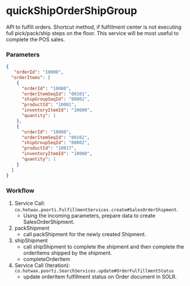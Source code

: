 # quickShipOrderShipGroup

API to fulfill orders. 
Shortcut method, if fulfillment center is not executing full pick/pack/ship steps on the floor.
This service will be most useful to complete the POS sales. 

### Parameters
```json
{
   "orderId": "10000",
  "orderItems": [
    {
      "orderId": "10000",
      "orderItemSeqId": "00101",
      "shipGroupSeqId": "00002",
      "productId": "10001",
      "inventoryItemId": "10000",
      "quantity": 1
    },
    {
      "orderId": "10000",
      "orderItemSeqId": "00102",
      "shipGroupSeqId": "00002",
      "productId": "10017",
      "inventoryItemId": "10000",
      "quantity": 1
    }
  ]
}
```

### Workflow
1. Service Call: `co.hotwax.poorti.FulfillmentServices.create#SalesOrderShipment`.
   -  Using the incoming parameters, prepare data to create SalesOrderShipment.
2. packShipment
   -  call packShipment for the newly created Shipment. 
3. shipShipment
   - call shipShipment to complete the shipment and then complete the orderItems shipped by the shipment.
   - completeOrderItem
4. Service Call (Iteration): `co.hotwax.poorti.SearchServices.update#OrderFulfillmentStatus`
   - update orderItem fulfillment status on Order document in SOLR. 
